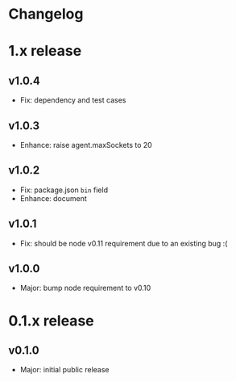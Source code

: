 
Changelog
=========

# 1.x release

## v1.0.4

- Fix: dependency and test cases

## v1.0.3

- Enhance: raise agent.maxSockets to 20

## v1.0.2

- Fix: package.json `bin` field
- Enhance: document

## v1.0.1

- Fix: should be node v0.11 requirement due to an existing bug :(

## v1.0.0

- Major: bump node requirement to v0.10


# 0.1.x release

## v0.1.0

- Major: initial public release
